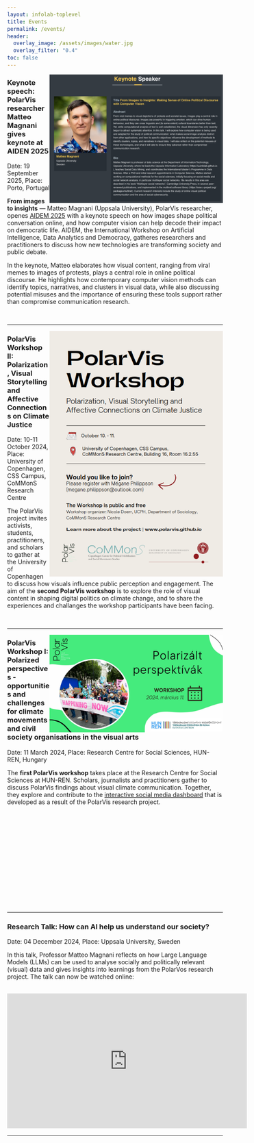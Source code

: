 ```yaml
---
layout: infolab-toplevel
title: Events 
permalink: /events/
header:
  overlay_image: /assets/images/water.jpg
  overlay_filter: "0.4"
toc: false
---
```



<img align="right" width="405" src="/assets/images/aidem2025.jpg" />

### Keynote speech: PolarVis researcher Matteo Magnani gives keynote at AIDEN 2025 

Date: 19 September 2025, Place: Porto, Portugal

**From images to insights** — Matteo Magnani (Uppsala University), PolarVis researcher, openes [AIDEM 2025](https://aidem2025.isti.cnr.it/) with a keynote speech on how images shape political conversation online, and how computer vision can help decode their impact on democratic life. AIDEM, the International Workshop on Artificial Intelligence, Data Analytics and Democracy, gatheres researchers and practitioners to discuss how new technologies are transforming society and public debate. 

In the keynote, Matteo elaborates how visual content, ranging from viral memes to images of protests, plays a central role in online political discourse. He highlights how contemporary computer vision methods can identify topics, narratives, and clusters in visual data, while also discussing potential misuses and the importance of ensuring these tools support rather than compromise communication research. 

<br />

<hr/> <!-- Adds a horizontal line -->

<img align="right" width="405" src="/assets/images/workshop1.PNG" />

### PolarVis Workshop II: Polarization, Visual Storytelling and Affective Connections on Climate Justice

Date: 10-11 October 2024, Place: University of Copenhagen, CSS Campus, CoMMonS Research Centre

The PolarVis project invites activists, students, practitioners, and scholars to gather at the University of Copenhagen to discuss how visuals influence public perception and engagement. The  aim of the **second PolarVis workshop** is to explore the role of visual content in shaping digital politics on climate change, and to share the experiences and challanges the workshop participants have been facing. 


<br />

<hr/> <!-- Adds a horizontal line -->

<img align="right" width="405" src="/assets/images/workshop2.jpg" />

### PolarVis Workshop I: Polarized perspectives - opportunities and challenges for climate movements and civil society organisations in the visual arts

Date: 11 March 2024, Place:  Research Centre for Social Sciences, HUN-REN, Hungary 

The **first PolarVis workshop** takes place at the Research Centre for Social Sciences at HUN-REN. Scholars, journalists and practitioners gather to discuss PolarVis findings about visual climate communication. Together, they explore and contribute to the [interactive social media dashboard](https://polarvis.github.io/dashboard/) that is developed as a result of the PolarVis research project.

<br />
<br />
<br />
<br />
<br />
<br />
<br />
<br />
<br />
<br />
<br />
<br />
<br />



<hr/> <!-- Adds a horizontal line -->


### Research Talk:  How can AI help us understand our society? 

Date: 04 December 2024, Place: Uppsala University, Sweden

In this talk, Professor Matteo Magnani reflects on how Large Language Models (LLMs) can be used to analyse socially and politically relevant (visual) data and gives insights into learnings from the PolarVos research project. The talk can now be watched online: 

<br />

<iframe width="560" height="315" src="https://www.youtube.com/embed/0ZPvZHxT-U4?si=nY0HPNVZcp9EBA31" title="YouTube video player" frameborder="0" allow="accelerometer; autoplay; clipboard-write; encrypted-media; gyroscope; picture-in-picture; web-share" referrerpolicy="strict-origin-when-cross-origin" allowfullscreen></iframe>


<hr/> <!-- Adds a horizontal line -->

